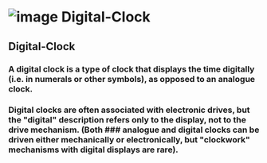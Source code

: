 # ![image](https://user-images.githubusercontent.com/77519856/200635502-76d04b1d-3826-43a4-8c25-1c54623cdb95.png) Digital-Clock

## Digital-Clock
### A digital clock is a type of clock that displays the time digitally (i.e. in numerals or other symbols), as opposed to an analogue clock.

### Digital clocks are often associated with electronic drives, but the "digital" description refers only to the display, not to the drive mechanism. (Both ### analogue and digital clocks can be driven either mechanically or electronically, but "clockwork" mechanisms with digital displays are rare).

